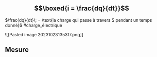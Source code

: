 ## $$\boxed{i = \frac{dq}{dt}}$$
$\frac{dq}{dt}\; = \text{la charge qui passe à travers S pendant un temps donné}$ #charge_électrique

![[Pasted image 20231023135317.png]]
## Mesure
